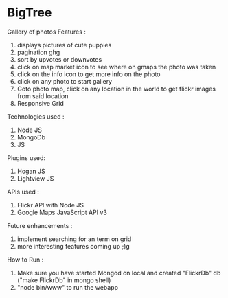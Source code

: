 # BigTree
Gallery of photos
Features :
1) displays pictures of cute puppies
2) pagination ghg
3) sort by upvotes or downvotes
4) click on map market icon to see where on gmaps the photo was taken
5) click on the info icon to get more info on the photo
6) click on any photo to start gallery
7) Goto photo map, click on any location in the world to get flickr images from said location
8) Responsive Grid

Technologies used : 
1) Node JS
2) MongoDb
3) JS

Plugins used:
1) Hogan JS 
2) Lightview JS

APIs used :
1) Flickr API with Node JS
2) Google Maps JavaScript API v3

Future enhancements :
1) implement searching for an term on grid
2) more interesting features coming up ;)g

How to Run : 
1) Make sure you have started Mongod on local and created "FlickrDb" db ("make FlickrDb" in mongo shell)
2) "node bin/www" to run the webapp
